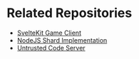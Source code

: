 # Related Repositories

- [SvelteKit Game Client](https://github.com/ikealmighty/indenthorizon-www)
- [NodeJS Shard Implementation](https://github.com/ikealmighty/indenthorizon-shard)
- [Untrusted Code Server](https://github.com/ikealmighty/indenthorizon-codebox)
